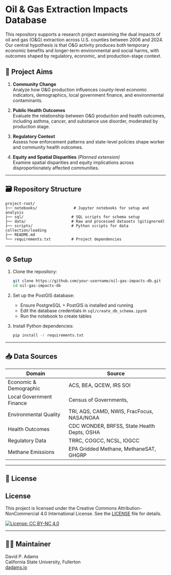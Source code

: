 # Oil & Gas Extraction Impacts Database

This repository supports a research project examining the dual impacts of oil and gas (O&G) extraction across U.S. counties between 2006 and 2024. Our central hypothesis is that O&G activity produces both temporary economic benefits and longer-term environmental and social harms, with outcomes shaped by regulatory, economic, and production-stage context.

## 📌 Project Aims

1. **Community Change**  
   Analyze how O&G production influences county-level economic indicators, demographics, local government finance, and environmental contaminants.

2. **Public Health Outcomes**  
   Evaluate the relationship between O&G production and health outcomes, including asthma, cancer, and substance use disorder, moderated by production stage.

3. **Regulatory Context**  
   Assess how enforcement patterns and state-level policies shape worker and community health outcomes.

4. **Equity and Spatial Disparities** *(Planned extension)*  
   Examine spatial disparities and equity implications across disproportionately affected communities.

---

## 🗃️ Repository Structure

```
project-root/
├── notebooks/                # Jupyter notebooks for setup and analysis
├── sql/                     # SQL scripts for schema setup
├── data/                    # Raw and processed datasets (gitignored)
├── scripts/                 # Python scripts for data collection/loading
├── README.md
└── requirements.txt         # Project dependencies
```

---

## ⚙️ Setup

1. Clone the repository:

   ```bash
   git clone https://github.com/your-username/oil-gas-impacts-db.git
   cd oil-gas-impacts-db
   ```

2. Set up the PostGIS database:

   - Ensure PostgreSQL + PostGIS is installed and running
   - Edit the database credentials in `sql/create_db_schema.ipynb`
   - Run the notebook to create tables

3. Install Python dependencies:

   ```bash
   pip install -r requirements.txt
   ```

---

## 📥 Data Sources

| Domain                     | Source                                         |
|---------------------------|------------------------------------------------|
| Economic & Demographic    | ACS, BEA, QCEW, IRS SOI                        |
| Local Government Finance  | Census of Governments,                        |
| Environmental Quality     | TRI, AQS, CAMD, NWIS, FracFocus, NASA/NOAA    |
| Health Outcomes           | CDC WONDER, BRFSS, State Health Depts, OSHA   |
| Regulatory Data           | TRRC, COGCC, NCSL, IOGCC                       |
| Methane Emissions         | EPA Gridded Methane, MethaneSAT, GHGRP        |

---

## 📄 License

## License

This project is licensed under the Creative Commons Attribution-NonCommercial 4.0 International License. See the [LICENSE](LICENSE) file for details.

[![License: CC BY-NC 4.0](https://img.shields.io/badge/License-CC%20BY--NC%204.0-lightgrey.svg)](https://creativecommons.org/licenses/by-nc/4.0/)

---

## 👨‍🔬 Maintainer

David P. Adams  
California State University, Fullerton  
[dadams.io](https://dadams.io)
